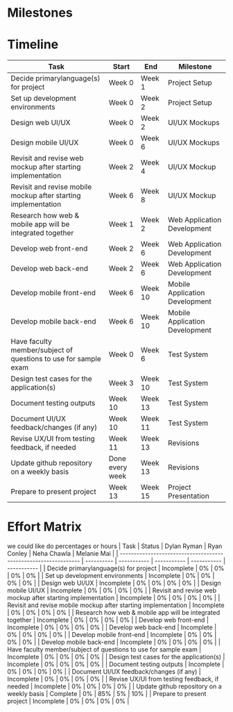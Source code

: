 # Milestones


# Timeline
| Task                                                            | Start           | End     | Milestone                      |
| --------------------------------------------------------------- | --------------- | ------- | ------------------------------ |
| Decide primarylanguage(s) for project                           | Week 0          | Week 1  | Project Setup                  |
| Set up development environments                                 | Week 0          | Week 2  | Project Setup                  |
| Design web UI/UX                                                | Week 0          | Week 2  | UI/UX Mockups                  |
| Design mobile UI/UX                                             | Week 0          | Week 6  | UI/UX Mockups                  |
| Revisit and revise web mockup after starting implementation     | Week 2          | Week 4  | UI/UX Mockup                   |
| Revisit and revise mobile mockup after starting implementation  | Week 6          | Week 8  | UI/UX Mockup                   |
| Research how web & mobile app will be integrated together       | Week 1          | Week 2  | Web Application Development    |
| Develop web front-end                                           | Week 2          | Week 6  | Web Application Development    |
| Develop web back-end                                            | Week 2          | Week 6  | Web Application Development    |
| Develop mobile front-end                                        | Week 6          | Week 10 | Mobile Application Development |
| Develop mobile back-end                                         | Week 6          | Week 10 | Mobile Application Development |
| Have faculty member/subject of questions to use for sample exam | Week 0          | Week 6  | Test System                    |
| Design test cases for the application(s)                        | Week 3          | Week 10 | Test System                    |
| Document testing outputs                                        | Week 10         | Week 13 | Test System                    |
| Document UI/UX feedback/changes (if any)                        | Week 10         | Week 11 | Test System                    |
| Revise UX/UI from testing feedback, if needed                   | Week 11         | Week 13 | Revisions                      |
| Update github repository on a weekly basis                      | Done every week | Week 13 | Revisions                      |
| Prepare to present project                                      | Week 13         | Week 15 | Project Presentation           |

# Effort Matrix
we could like do percentages or hours
| Task                                                            | Status     | Dylan Ryman | Ryan Conley | Neha Chawla | Melanie Mai |
| --------------------------------------------------------------- | ---------- | ----------- | ----------- | ----------- | ----------- |
| Decide primarylanguage(s) for project                           | Incomplete | 0%          | 0%          | 0%          | 0%          |
| Set up development environments                                 | Incomplete | 0%          | 0%          | 0%          | 0%          |
| Design web UI/UX                                                | Incomplete | 0%          | 0%          | 0%          | 0%          |
| Design mobile UI/UX                                             | Incomplete | 0%          | 0%          | 0%          | 0%          |
| Revisit and revise web mockup after starting implementation     | Incomplete | 0%          | 0%          | 0%          | 0%          |
| Revisit and revise mobile mockup after starting implementation  | Incomplete | 0%          | 0%          | 0%          | 0%          |
| Research how web & mobile app will be integrated together       | Incomplete | 0%          | 0%          | 0%          | 0%          |
| Develop web front-end                                           | Incomplete | 0%          | 0%          | 0%          | 0%          |
| Develop web back-end                                            | Incomplete | 0%          | 0%          | 0%          | 0%          |
| Develop mobile front-end                                        | Incomplete | 0%          | 0%          | 0%          | 0%          |
| Develop mobile back-end                                         | Incomplete | 0%          | 0%          | 0%          | 0%          |
| Have faculty member/subject of questions to use for sample exam | Incomplete | 0%          | 0%          | 0%          | 0%          |
| Design test cases for the application(s)                        | Incomplete | 0%          | 0%          | 0%          | 0%          |
| Document testing outputs                                        | Incomplete | 0%          | 0%          | 0%          | 0%          |
| Document UI/UX feedback/changes (if any)                        | Incomplete | 0%          | 0%          | 0%          | 0%          |
| Revise UX/UI from testing feedback, if needed                   | Incomplete | 0%          | 0%          | 0%          | 0%          |
| Update github repository on a weekly basis                      | Complete   | 0%          | 85%         | 5%          | 10%         |
| Prepare to present project                                      | Incomplete | 0%          | 0%          | 0%          | 0%          |
